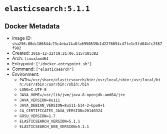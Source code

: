 # `elasticsearch:5.1.1`

## Docker Metadata

- Image ID: `sha256:08dc186844c73c4eba14a8fa6950839b1d2276654c47fe1c5fd84bfc2587f982`
- Created: `2016-12-22T19:21:06.115710538Z`
- Arch: `linux`/`amd64`
- Entrypoint: `["/docker-entrypoint.sh"]`
- Command: `["elasticsearch"]`
- Environment:
  - `PATH=/usr/share/elasticsearch/bin:/usr/local/sbin:/usr/local/bin:/usr/sbin:/usr/bin:/sbin:/bin`
  - `LANG=C.UTF-8`
  - `JAVA_HOME=/usr/lib/jvm/java-8-openjdk-amd64/jre`
  - `JAVA_VERSION=8u111`
  - `JAVA_DEBIAN_VERSION=8u111-b14-2~bpo8+1`
  - `CA_CERTIFICATES_JAVA_VERSION=20140324`
  - `GOSU_VERSION=1.7`
  - `ELASTICSEARCH_VERSION=5.1.1`
  - `ELASTICSEARCH_DEB_VERSION=5.1.1`
